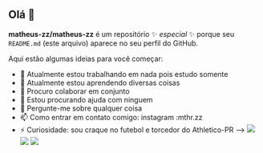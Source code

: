 ## Olá 👋

**matheus-zz/matheus-zz** é um repositório ✨ _especial_ ✨ porque seu `README.md` (este arquivo) aparece no seu perfil do GitHub.

Aqui estão algumas ideias para você começar:

- 🔭 Atualmente estou trabalhando em nada pois estudo somente
- 🌱 Atualmente estou aprendendo diversas coisas
- 👯 Procuro colaborar em conjunto
- 🤔 Estou procurando ajuda com ninguem
- 💬 Pergunte-me sobre qualquer coisa
- 📫 Como entrar em contato comigo: instagram :mthr.zz
- ⚡ Curiosidade: sou craque no futebol e torcedor do Athletico-PR
-->
  ![](https://media.tenor.com/CUyGUN-fam8AAAAM/ronaldinho-keep-talking.gif)
  ![](https://media.tenor.com/TGiblONvolsAAAAM/vitor-roque-vitor-roque-tigrinho.gif)
  ![](https://media.tenor.com/YzniNQWV3r8AAAAM/giyu-tomioka.gif)
